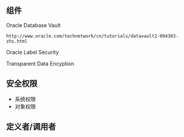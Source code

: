 ## 组件

Oracle Database Vault
```
http://www.oracle.com/technetwork/cn/tutorials/datavault2-094383-zhs.html
```

Oracle Label Security

Transparent Data Encyption


## 安全权限

- 系统权限
- 对象权限

## 定义者/调用者
